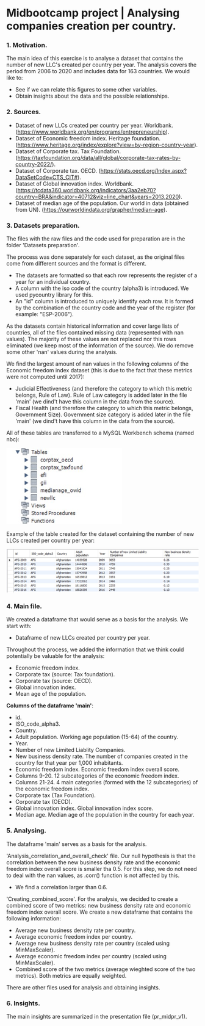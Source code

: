 # Midbootcamp project | Analysing companies creation per country.


### 1. Motivation.

The main idea of this exercise is to analyse a dataset that contains the number of new LLC's created per country per year. The analysis covers the period from 2006 to 2020 and includes data for 163 countries. We would like to:
- See if we can relate this figures to some other variables.
- Obtain insights about the data and the possible relationships.


### 2. Sources.

- Dataset of new LLCs created per country per year. Worldbank. (https://www.worldbank.org/en/programs/entrepreneurship).
- Dataset of Economic freedom index. Heritage foundation. (https://www.heritage.org/index/explore?view=by-region-country-year).
- Dataset of Corporate tax. Tax Foundation. (https://taxfoundation.org/data/all/global/corporate-tax-rates-by-country-2022/).
- Dataset of Corporate tax. OECD. (https://stats.oecd.org/Index.aspx?DataSetCode=CTS_CIT#).
- Dataset of Global innovation index. Worldbank. (https://tcdata360.worldbank.org/indicators/3aa2eb70?country=BRA&indicator=40712&viz=line_chart&years=2013,2020).
- Dataset of median age of the population. Our world in data (obtained from UN). (https://ourworldindata.org/grapher/median-age).


### 3. Datasets preparation.

The files with the raw files and the code used for preparation are in the folder 'Datasets preparation'.

The process was done separately for each dataset, as the original files come from different sources and the format is different.
- The datasets are formatted so that each row represents the register of a year for an individual country.
- A column with the iso code of the country (alpha3) is introduced. We used pycountry library for this.
- An "id" column is introduced to uniquely identify each row. It is formed by the combination of the country code and the year of the register (for example: "ESP-2006").

As the datasets contain historical information and cover large lists of countries, all of the files contained missing data (represented with nan values). The majority of these values are not replaced nor this rows eliminated (we keep most of the information of the source). We do remove some other 'nan' values during the analysis.

We find the largest amount of nan values in the following columns of the Economic freedom index dataset (this is due to the fact that these metrics were not computed until 2017):
- Judicial Effectiveness (and therefore the category to which this metric belongs, Rule of Law). Rule of Law category is added later in the file 'main' (we dind't have this column in the data from the source).
- Fiscal Health (and therefore the category to which this metric belongs, Government Size). Government size category is added later in the file 'main' (we dind't have this column in the data from the source). 

All of these tables are transferred to a MySQL Workbench schema (named nbc):

![nbc_schema](https://github.com/92CMDiego/mid-project-analysing-companies-creation/blob/main/images/nbc_schema.jpg)

Example of the table created for the dataset containing the number of new LLCs created per country per year:

![example_newllc_table](https://github.com/92CMDiego/mid-project-analysing-companies-creation/blob/main/images/example_newllc_table.jpg)


### 4. Main file.

We created a dataframe that would serve as a basis for the analysis. We start with:
- Dataframe of new LLCs created per country per year.

Throughout the process, we added the information that we think could potentially be valuable for the analysis:
- Economic freedom index.
- Corporate tax (source: Tax foundation).
- Corporate tax (source: OECD).
- Global innovation index.
- Mean age of the population.

**Columns of the dataframe 'main'**:
- id.
- ISO_code_alpha3.
- Country.
- Adult population. Working age population (15-64) of the country.
- Year.
- Number of new Limited Liablity Companies.
- New business density rate. The number of companies created in the country for that year per 1,000 inhabitants.
- Economic freedom index. Economic freedom index overall score.
- Columns 9-20. 12 subcategories of the economic freedom index.
- Columns 21-24. 4 main categories (formed with the 12 subcategories) of the economic freedom index.
- Corporate tax (Tax Foundation).
- Corporate tax (OECD).
- Global innovation index. Global innovation index score.
- Median age. Median age of the population in the country for each year.


### 5. Analysing.

The dataframe 'main' serves as a basis for the analysis.

'Analysis_correlation_and_overall_check' file. Our null hypothesis is that the correlation between the new business density rate and the economic freedom index overall score is smaller tha 0.5. For this step, we do not need to deal with the nan values, as .corr() function is not affected by this.
- We find a correlation larger than 0.6.

'Creating_combined_score'. For the analysis, we decided to create a combined score of two metrics: new business density rate and economic freedom index overall score. We create a new dataframe that contains the following information:
- Average new business density rate per country.
- Average economic freedom index per country.
- Average new business density rate per country (scaled using MinMaxScaler).
- Average economic freedom index per country (scaled using MinMaxScaler).
- Combined score of the two metrics (average wieghted score of the two metrics). Both metrics are equally weighted.

There are other files used for analysis and obtaining insights.


### 6. Insights.

The main insights are summarized in the presentation file (pr_midpr_v1).